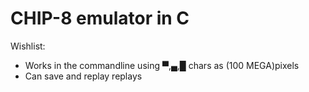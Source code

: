 # CHIP-8 emulator in C

Wishlist:

* Works in the commandline using ▀,▄,█ chars as (100 MEGA)pixels
* Can save and replay replays

